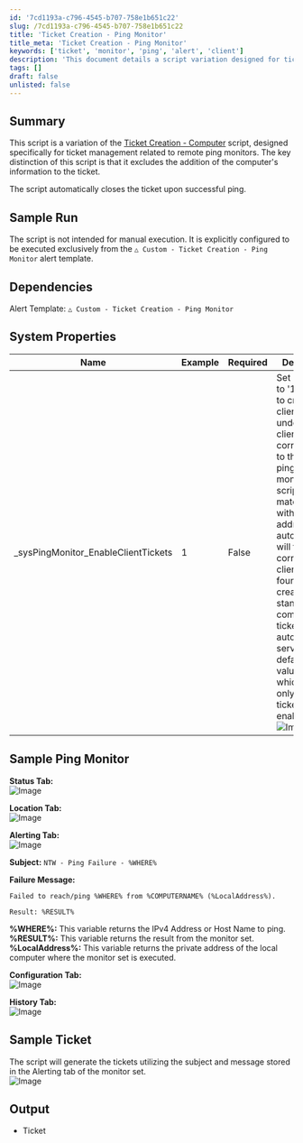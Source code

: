 ```yaml
---
id: '7cd1193a-c796-4545-b707-758e1b651c22'
slug: /7cd1193a-c796-4545-b707-758e1b651c22
title: 'Ticket Creation - Ping Monitor'
title_meta: 'Ticket Creation - Ping Monitor'
keywords: ['ticket', 'monitor', 'ping', 'alert', 'client']
description: 'This document details a script variation designed for ticket management related to remote ping monitors. It focuses on automatically closing tickets upon successful pings and excludes computer information from ticket creation. The script is intended for use with a specific alert template and includes system properties and sample configurations.'
tags: []
draft: false
unlisted: false
---
```


## Summary

This script is a variation of the [Ticket Creation - Computer](<./Ticket Creation - Computer.md>) script, designed specifically for ticket management related to remote ping monitors. The key distinction of this script is that it excludes the addition of the computer's information to the ticket.

The script automatically closes the ticket upon successful ping.

## Sample Run

The script is not intended for manual execution. It is explicitly configured to be executed exclusively from the `△ Custom - Ticket Creation - Ping Monitor` alert template.

## Dependencies

Alert Template: `△ Custom - Ticket Creation - Ping Monitor`

## System Properties

| Name                              | Example | Required | Description                                                                                                                                                                                                                                                                                                                                                                    |
|-----------------------------------|---------|----------|--------------------------------------------------------------------------------------------------------------------------------------------------------------------------------------------------------------------------------------------------------------------------------------------------------------------------------------------------------------------------------|
| _sysPingMonitor_EnableClientTickets | 1       | False    | Set its value to '1' in order to create client tickets under the client corresponding to the IP being pinged in the monitor. The script will match the IP with the router address in the automate and will fetch the corresponding client. If not found, it will create the standard computer tickets on the automate server. By default, its value is '0', which means only standard tickets are enabled. ![Image](../../../static/img/Ticket-Creation---Ping-Monitor/image_1.png) |

## Sample Ping Monitor

**Status Tab:**  
![Image](../../../static/img/Ticket-Creation---Ping-Monitor/image_2.png)

**Location Tab:**  
![Image](../../../static/img/Ticket-Creation---Ping-Monitor/image_3.png)

**Alerting Tab:**  
![Image](../../../static/img/Ticket-Creation---Ping-Monitor/image_4.png)

**Subject:** `NTW - Ping Failure - %WHERE%`

**Failure Message:**  
```
Failed to reach/ping %WHERE% from %COMPUTERNAME% (%LocalAddress%).

Result: %RESULT%
```

**%WHERE%:** This variable returns the IPv4 Address or Host Name to ping.  
**%RESULT%:** This variable returns the result from the monitor set.  
**%LocalAddress%:** This variable returns the private address of the local computer where the monitor set is executed.

**Configuration Tab:**  
![Image](../../../static/img/Ticket-Creation---Ping-Monitor/image_5.png)

**History Tab:**  
![Image](../../../static/img/Ticket-Creation---Ping-Monitor/image_6.png)

## Sample Ticket

The script will generate the tickets utilizing the subject and message stored in the Alerting tab of the monitor set.  
![Image](../../../static/img/Ticket-Creation---Ping-Monitor/image_7.png)

## Output

- Ticket


